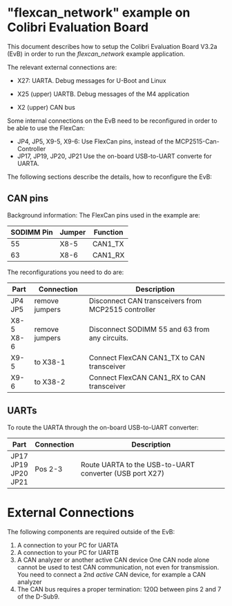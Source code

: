 # "flexcan_network" example on Colibri Evaluation Board

This document describes how to setup the Colibri Evaluation Board V3.2a (EvB)  in order to run the *flexcan_network*  example application. 

The relevant external connections are:

* X27: 
  UARTA. Debug messages for U-Boot and Linux

* X25 (upper)
  UARTB. Debug messages of the M4 application
* X2 (upper)
  CAN bus

Some internal connections on the EvB need to be reconfigured in order to be able to use the FlexCan:

* JP4, JP5, X9-5, X9-6: 
  Use FlexCan pins, instead of the MCP2515-Can-Controller
* JP17, JP19, JP20, JP21
  Use the on-board USB-to-UART converte for UARTA. 

The following sections describe the details, how to reconfigure the EvB:

## CAN pins

Background information: The FlexCan pins used in the example are:

| SODIMM Pin | Jumper | Function |
| ---------- | ------ | -------- |
| 55         | X8-5   | CAN1_TX  |
| 63         | X8-6   | CAN1_RX  |

The reconfigurations you need to do are:

| Part           | Connection     | Description                                         |
| -------------- | -------------- | --------------------------------------------------- |
| JP4<br />JP5   | remove jumpers | Disconnect CAN transceivers from MCP2515 controller |
| X8-5<br />X8-6 | remove jumpers | Disconnect SODIMM 55 and 63 from any circuits.      |
| X9-5           | to X38-1       | Connect FlexCAN CAN1_TX to CAN transceiver          |
| X9-6           | to X38-2       | Connect FlexCAN CAN1_RX to CAN transceiver          |

## UARTs

To route the UARTA through the on-board USB-to-UART converter:

| Part                                | Connection | Description                                             |
| ----------------------------------- | ---------- | ------------------------------------------------------- |
| JP17 <br />JP19<br />JP20<br />JP21 | Pos 2-3    | Route UARTA to the USB-to-UART converter (USB port X27) |



# External Connections

The following components are required outside of the EvB:

1. A connection to your PC for UARTA
2. A connection to your PC for UARTB
3. A CAN analyzer or another active CAN device
   One CAN node alone cannot be used to test CAN communication, not even for transmission. 
   You need to connect a 2nd *active* CAN device, for example a CAN analyzer 
4. The CAN bus requires a proper termination: 120&Omega; between pins 2 and 7 of the D-Sub9.